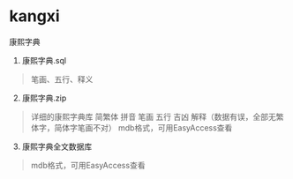 # kangxi
康熙字典

1. 康熙字典.sql
> 笔画、五行、释义

2. 康熙字典.zip
> 详细的康熙字典库 简繁体 拼音 笔画 五行 吉凶 解释（数据有误，全部无繁体字，简体字笔画不对）
> mdb格式，可用EasyAccess查看

3. 康熙字典全文数据库
> mdb格式，可用EasyAccess查看
